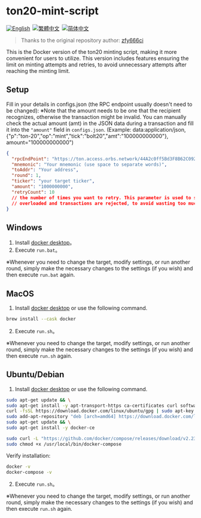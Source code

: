 # ton20-mint-script

<p align="left">
<a href="./README.md"><img alt="English" src="https://img.shields.io/badge/English-%238193b3?style=for-the-badge"></a>&thinsp;
<a href="./README-t.md"><img alt="繁體中文" src="https://img.shields.io/badge/繁體中文-%238193b3?style=for-the-badge"></a>&thinsp;
<a href="./README-s.md"><img alt="简体中文" src="https://img.shields.io/badge/简体中文-%238193b3?style=for-the-badge"></a>
</p>

> Thanks to the original repository author: [zfy666ci](https://github.com/zfy666ci/ton-mint)

This is the Docker version of the ton20 minting script, making it more convenient for users to utilize. This version includes features ensuring the limit on minting attempts and retries, to avoid unnecessary attempts after reaching the minting limit.

## Setup

Fill in your details in configs.json (the RPC endpoint usually doesn't need to be changed):
※Note that the amount needs to be one that the recipient recognizes, otherwise the transaction might be invalid. You can manually check the actual amount (amt) in the JSON data during a transaction and fill it into the `"amount"` field in `configs.json`. (Example: data:application/json,{"p":"ton-20","op":"mint","tick":"bolt20","amt":"100000000000"}, amount="100000000000")

```json
{
  "rpcEndPoint": "https://ton.access.orbs.network/44A2c0ff5Bd3F8B62C092Ab4D238bEE463E644A2/1/mainnet/toncenter-api-v2/jsonRPC",
  "mnemonic": "Your mnemonic (use space to separate words)",
  "toAddr": "Your address",
  "round": 1,
  "ticker": "your target ticker",
  "amount": "1000000000",
  "retryCount": 10
  // the number of times you want to retry. This parameter is used to stop constant attempts when the server is
  // overloaded and transactions are rejected, to avoid wasting too much gas.
}
```

## Windows

1. Install [docker desktop](https://www.docker.com/products/docker-desktop/)。
2. Execute `run.bat`。

※Whenever you need to change the target, modify settings, or run another round, simply make the necessary changes to the settings (if you wish) and then execute `run.bat` again.

## MacOS

1. Install [docker desktop](https://www.docker.com/products/docker-desktop/) or use the following command.

```sh
brew install --cask docker
```

2. Execute `run.sh`。

※Whenever you need to change the target, modify settings, or run another round, simply make the necessary changes to the settings (if you wish) and then execute `run.sh` again.

## Ubuntu/Debian

1. Install [docker desktop](https://www.docker.com/products/docker-desktop/) or use the following command.

```sh
sudo apt-get update && \
sudo apt-get install -y apt-transport-https ca-certificates curl software-properties-common && \
curl -fsSL https://download.docker.com/linux/ubuntu/gpg | sudo apt-key add - && \
sudo add-apt-repository "deb [arch=amd64] https://download.docker.com/linux/ubuntu $(lsb_release -cs) stable" && \
sudo apt-get update && \
sudo apt-get install -y docker-ce

sudo curl -L "https://github.com/docker/compose/releases/download/v2.23.3/docker-compose-$(uname -s)-$(uname -m)" -o /usr/local/bin/docker-compose && \
sudo chmod +x /usr/local/bin/docker-compose
```

Verify installation:

```sh
docker -v
docker-compose -v
```

2. Execute `run.sh`。

※Whenever you need to change the target, modify settings, or run another round, simply make the necessary changes to the settings (if you wish) and then execute `run.sh` again.
